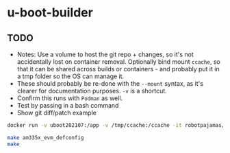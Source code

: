 # u-boot-builder

## TODO

- Notes: Use a volume to host the git repo + changes, so it's not accidentally lost on container removal.
Optionally bind mount `ccache`, so that it can be shared across builds or containers - and probably put it in a tmp folder so the OS can manage it.
- These should probably be re-done with the `--mount` syntax, as it's clearer for documentation purposes. `-v` is a shortcut.
- Confirm this runs with `Podman` as well.
- Test by passing in a bash command
- Show git diff/patch example


```bash
docker run -v uboot202107:/app -v /tmp/ccache:/ccache -it robotpajamas/u-boot-builder:latest bash

make am335x_evm_defconfig
make
```